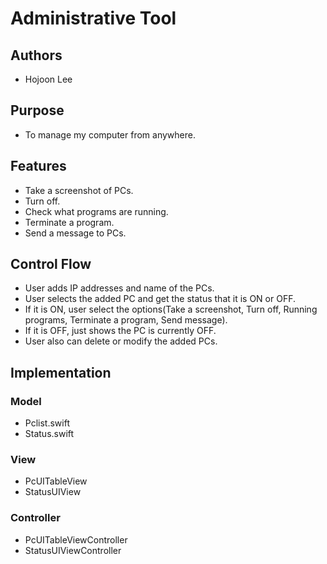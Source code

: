# Administrative Tool

## Authors
* Hojoon Lee

## Purpose
* To manage my computer from anywhere.

## Features
* Take a screenshot of PCs.
* Turn off.
* Check what programs are running.
* Terminate a program.
* Send a message to PCs.

## Control Flow
* User adds IP addresses and name of the PCs.
* User selects the added PC and get the status that it is ON or OFF.
* If it is ON, user select the options(Take a screenshot, Turn off, Running programs, Terminate a program, Send message).
* If it is OFF, just shows the PC is currently OFF.
* User also can delete or modify the added PCs.

## Implementation

### Model
* Pclist.swift
* Status.swift

### View
* PcUITableView
* StatusUIView

### Controller
* PcUITableViewController
* StatusUIViewController

